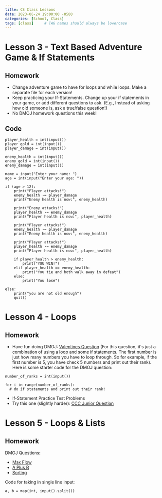 ```yaml
---
title: CS Class Lessons
date: 2023-06-24 19:00:00 -0500
categories: [School, Class]
tags: [class]     # TAG names should always be lowercase
---
```


# Lesson 3 - Text Based Adventure Game & If Statements

## Homework

- Change adventure game to have for loops and while loops. Make a separate file for each version!
- Keep practicing your If-Statements. Change up your if statements in your game, or add different questions to ask. (E.g., Instead of asking how old someone is, ask a true/false question!)
- No DMOJ homework questions this week! 

## Code

```
player_health = int(input())
player_gold = int(input())
player_damage = int(input())

enemy_health = int(input())
enemy_gold = int(input())
enemy_damage = int(input())

name = input("Enter your name: ")
age = int(input("Enter your age: "))

if (age > 12):
    print("Player attacks!")
    enemy_health -= player_damage
    print("Enemy health is now:", enemy_health)

    print("Enemy attacks!")
    player_health -= enemy_damage
    print("Player health is now:", player_health)

    print("Player attacks!")
    enemy_health -= player_damage
    print("Enemy health is now:", enemy_health)

    print("Player attacks!")
    player_health -= enemy_damage
    print("Player health is now:", player_health)

    if player_health > enemy_health:
        print("YOU WIN!")
    elif player_health == enemy_health:
        print("You tie and both walk away in defeat")
    else:
        print("You lose")

else:
    print("you are not old enough")
    quit()

```

# Lesson 4 - Loops

## Homework

- Have fun doing DMOJ: [Valentines Question](https://dmoj.ca/problem/valentines19j1) (For this question, it's just a combination of using a loop and some if statements. The first number is just how many numbers you have to loop through. So for example, if the first number is 5, you have check 5 numbers and print out their rank). Here is some starter code for the DMOJ question:

```
number_of_ranks = int(input())

for i in range(number_of_ranks):
  # do if statements and print out their rank!

```

- If-Statement Practice Test Problems
- Try this one (slightly harder): [CCC Junior Question](https://dmoj.ca/problem/ccc21j2)

# Lesson 5 - Loops & Lists

## Homework

DMOJ Questions:
- [Max Flow](https://dmoj.ca/problem/acmtryouts0a) 
- [A Plus B](https://dmoj.ca/problem/aplusb)
- [Sorting](https://dmoj.ca/problem/a4b1)

Code for taking in single line input:

```
a, b = map(int, input().split())

```
